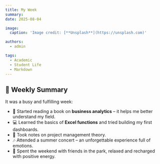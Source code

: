 ```yaml
---
title: My Week
summary: 
date: 2025-08-04

image:
  caption: 'Image credit: [**Unsplash**](https://unsplash.com)'

authors:
  - admin

tags:
  - Academic
  - Student Life
  - Markdown
---
```


## 📅 Weekly Summary  

It was a busy and fulfilling week:  

- 📘 Started reading a book on **business analytics** – it helps me better understand my field.  
- 💻 Learned the basics of **Excel functions** and tried building my first dashboards.  
- 📝 Took notes on project management theory.  
- 🎶 Attended a summer concert – an unforgettable experience full of emotions.  
- 🌸 Spent the weekend with friends in the park, relaxed and recharged with positive energy.  


